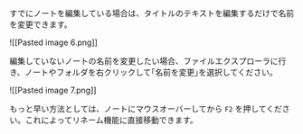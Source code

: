 すでにノートを編集している場合は、タイトルのテキストを編集するだけで名前を変更できます。

![[Pasted image 6.png]]

編集していないノートの名前を変更したい場合、ファイルエクスプローラに行き、ノートやフォルダを右クリックして｢名前を変更｣を選択してください。

![[Pasted image 7.png]]

もっと早い方法としては、ノートにマウスオーバーしてから `F2` を押してください。これによってリネーム機能に直接移動できます。